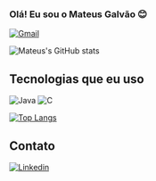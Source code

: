 ### Olá! Eu sou o Mateus Galvão 😊

[![Gmail](https://img.shields.io/badge/Gmail-D14836?style=for-the-badge&logo=gmail&logoColor=white)](mateus.galvao.camargo.contato@gmail.com)

![Mateus's GitHub stats](https://github-readme-stats.vercel.app/api?username=Mateus-Galvao-de-Camargo&show_icons=true&theme=dark)

## Tecnologias que eu uso

<div style="display: inline_block">
    <img alt="Java" src="https://img.shields.io/badge/Java-ED8B00?style=for-the-badge&logo=java&logoColor=white">
    <img alt="C" src="https://img.shields.io/badge/C-00599C?style=for-the-badge&logo=c&logoColor=white">
</div>

[![Top Langs](https://github-readme-stats.vercel.app/api/top-langs/?username=Mateus-Galvao-de-Camargo&layout=compact&bg_color=161616&text_color=ffffff&title_color=18f289)](https://github.com/anuraghazra/github-readme-stats)

## Contato
[![Linkedin](https://img.shields.io/badge/LinkedIn-0077B5?style=for-the-badge&logo=linkedin&logoColor=white)](https://www.linkedin.com/in/mateus-galvão-de-camargo-a29a5b253/)
